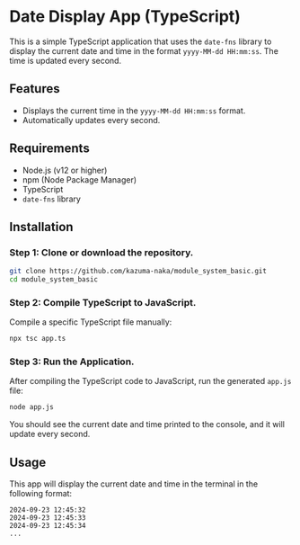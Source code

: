 # Date Display App (TypeScript)

This is a simple TypeScript application that uses the `date-fns` library to display the current date and time in the format `yyyy-MM-dd HH:mm:ss`. The time is updated every second.

## Features

- Displays the current time in the `yyyy-MM-dd HH:mm:ss` format.
- Automatically updates every second.

## Requirements

- Node.js (v12 or higher)
- npm (Node Package Manager)
- TypeScript
- `date-fns` library

## Installation

### Step 1: Clone or download the repository.

```bash
git clone https://github.com/kazuma-naka/module_system_basic.git
cd module_system_basic
```

### Step 2: Compile TypeScript to JavaScript.

Compile a specific TypeScript file manually:

```bash
npx tsc app.ts
```

### Step 3: Run the Application.

After compiling the TypeScript code to JavaScript, run the generated `app.js` file:

```bash
node app.js
```

You should see the current date and time printed to the console, and it will update every second.

## Usage

This app will display the current date and time in the terminal in the following format:

```
2024-09-23 12:45:32
2024-09-23 12:45:33
2024-09-23 12:45:34
...
```
